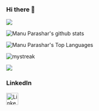 ### Hi there 👋

<a href="https://www.youtube.com/watch?v=dQw4w9WgXcQ"><img src="https://user-images.githubusercontent.com/73097560/115834477-dbab4500-a447-11eb-908a-139a6edaec5c.gif"></a>

<div>

![Manu Parashar's github stats](https://github-readme-stats.vercel.app/api?username=mparasha&show_icons=true&theme=tokyonight)

![Manu Parashar's Top Languages](https://github-readme-stats.vercel.app/api/top-langs/?username=mparasha&theme=tokyonight&hide=C%23,Objective-C,CMake,Swift,Objective-C%2B%2B,HLSL)

<img src="https://github-readme-streak-stats.herokuapp.com/?user=mparasha&theme=tokyonight" alt="mystreak"/>
</div>


<a href="https://www.youtube.com/watch?v=dQw4w9WgXcQ"><img src="https://user-images.githubusercontent.com/73097560/115834477-dbab4500-a447-11eb-908a-139a6edaec5c.gif"></a>

### LinkedIn
[<img align="left" alt="LinkedIn" width="32px" src="https://user-images.githubusercontent.com/39068407/98451620-bd08fa00-2104-11eb-9470-ddd5add19e9f.png" />](https://www.linkedin.com/in/manu-parashar-11a2a015/)

<!--
**MPARASHA/mparasha** is a ✨ _special_ ✨ repository because its `README.md` (this file) appears on your GitHub profile.

Here are some ideas to get you started:

- 🔭 I’m currently working on ...
- 🌱 I’m currently learning ...
- 👯 I’m looking to collaborate on ...
- 🤔 I’m looking for help with ...
- 💬 Ask me about ...
- 📫 How to reach me: ...
- 😄 Pronouns: ...
- ⚡ Fun fact: ...
-->
